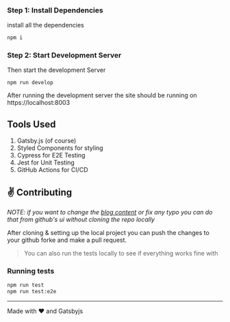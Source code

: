 ### Step 1: Install Dependencies

install all the dependencies
```bash
npm i
```

### Step 2: Start Development Server

Then start the development Server
```
npm run develop
```
After running the development server the site should be running on https://localhost:8003


## Tools Used

1. Gatsby.js (of course)
2. Styled Components for styling
3. Cypress for E2E Testing
4. Jest for Unit Testing
5. GitHub Actions for CI/CD

## :v: Contributing

*NOTE: if you want to change the [blog content](./content) or fix any typo you can do that from github's ui without cloning the repo locally*

After cloning & setting up the local project you can push the changes to your github forke and make a pull request.

> You can also run the tests locally to see if everything works fine with

### Running tests
```bash
npm run test
npm run test:e2e
```

------

Made with :heart: and Gatsbyjs